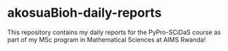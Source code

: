 # akosuaBioh-daily-reports
This repository contains my daily reports for the PyPro-SCiDaS course as part of my MSc program in Mathematical Sciences at AIMS Rwanda!
